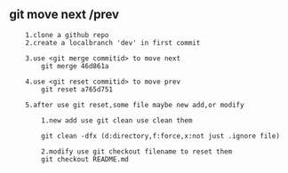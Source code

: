 ## git move next /prev
        1.clone a github repo
        2.create a localbranch 'dev' in first commit
        
        3.use <git merge commitid> to move next
            git merge 46d861a
            
        4.use <git reset commitid> to move prev
            git reset a765d751
        
        5.after use git reset,some file maybe new add,or modify
        
            1.new add use git clean use clean them
    
            git clean -dfx (d:directory,f:force,x:not just .ignore file)
            
            2.modify use git checkout filename to reset them            
            git checkout README.md

